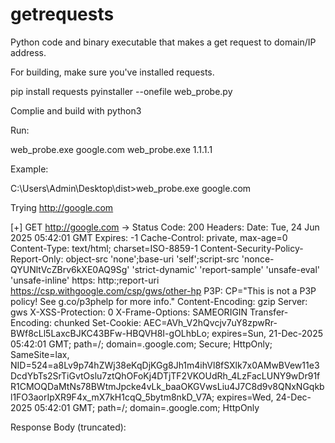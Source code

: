 # getrequests
Python code and binary executable that makes a get request to domain/IP address. 


For building, make sure you've installed requests.

pip install requests
pyinstaller --onefile web_probe.py


Complie and build with python3

Run: 

web_probe.exe google.com
web_probe.exe 1.1.1.1


Example:

C:\Users\Admin\Desktop\dist>web_probe.exe google.com


Trying http://google.com

[+] GET http://google.com -> Status Code: 200
Headers:
  Date: Tue, 24 Jun 2025 05:42:01 GMT
  Expires: -1
  Cache-Control: private, max-age=0
  Content-Type: text/html; charset=ISO-8859-1
  Content-Security-Policy-Report-Only: object-src 'none';base-uri 'self';script-src 'nonce-QYUNltVcZBrv6kXE0AQ9Sg' 'strict-dynamic' 'report-sample' 'unsafe-eval' 'unsafe-inline' https: http:;report-uri https://csp.withgoogle.com/csp/gws/other-hp
  P3P: CP="This is not a P3P policy! See g.co/p3phelp for more info."
  Content-Encoding: gzip
  Server: gws
  X-XSS-Protection: 0
  X-Frame-Options: SAMEORIGIN
  Transfer-Encoding: chunked
  Set-Cookie: AEC=AVh_V2hQvcjv7uY8zpwRr-BWf8cLl5LaxcBJKC43BFw-HBQVH8I-gOLhbLo; expires=Sun, 21-Dec-2025 05:42:01 GMT; path=/; domain=.google.com; Secure; HttpOnly; SameSite=lax, NID=524=a8Lv9p74hZWj38eKqDjKGg8Jh1m4ihVl8fSXlk7x0AMwBVew11e3DcdYbTs2SrTiGvtOslu7ztQhOFoKj4DTjTF2VKOUdRh_4LzFacLUNY9wDr91fR1CMOQDaMtNs78BWtmJpcke4vLk_baaOKGVwsLiu4J7C8d9v8QNxNGqkbl1FO3aorIpXR9F4x_mX7kH1cqQ_5bytm8nkD_V7A; expires=Wed, 24-Dec-2025 05:42:01 GMT; path=/; domain=.google.com; HttpOnly

Response Body (truncated):
<!doctype html><html itemscope="" itemtype="http://schema.org/WebPage" lang="en-IN"><head><meta content="text/html; charset=UTF-8" http-equiv="Content-Type"><meta content="/images/branding/googleg/1x/googleg_standard_color_128dp.png" itemprop="image"><title>Google</title><script nonce="QYUNltVcZBrv6kXE0AQ9Sg">(function(){var _g={kEI:'qTpaaI2qE4jF5OUPtpSmsA8',kEXPI:'0,202791,63,2,610014,2887471,608,435,538661,78813,16105,344796,228119,19200,23156,19569,11106,4558,5214617,11401,32768932,4043710,25...
